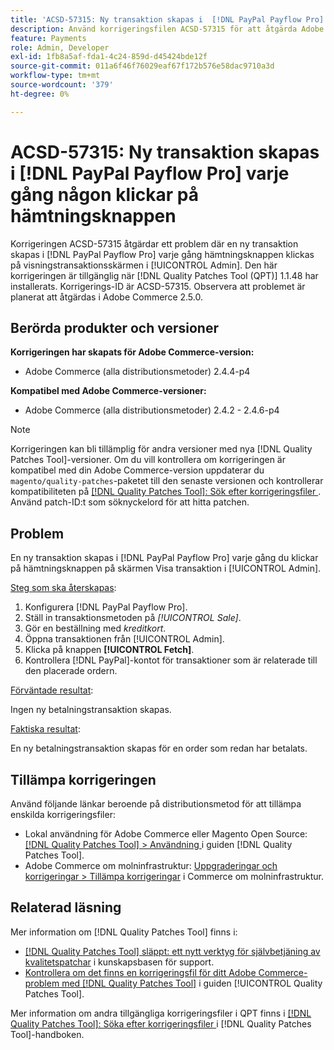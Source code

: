 ```yaml
---
title: 'ACSD-57315: Ny transaktion skapas i  [!DNL PayPal Payflow Pro] varje gång någon klickar på hämtningsknappen'
description: Använd korrigeringsfilen ACSD-57315 för att åtgärda Adobe Commerce-problemet där en ny transaktion skapas i  [!DNL PayPal Payflow Pro] varje gång hämtningsknappen klickas på visningstransaktionsskärmen i [!UICONTROL Admin].
feature: Payments
role: Admin, Developer
exl-id: 1fb8a5af-fda1-4c24-859d-d45424bde12f
source-git-commit: 011a6f46f76029eaf67f172b576e58dac9710a3d
workflow-type: tm+mt
source-wordcount: '379'
ht-degree: 0%

---
```


# ACSD-57315: Ny transaktion skapas i [!DNL PayPal Payflow Pro] varje gång någon klickar på hämtningsknappen

Korrigeringen ACSD-57315 åtgärdar ett problem där en ny transaktion skapas i [!DNL PayPal Payflow Pro] varje gång hämtningsknappen klickas på visningstransaktionsskärmen i [!UICONTROL Admin]. Den här korrigeringen är tillgänglig när [!DNL Quality Patches Tool (QPT)] 1.1.48 har installerats. Korrigerings-ID är ACSD-57315. Observera att problemet är planerat att åtgärdas i Adobe Commerce 2.5.0.

## Berörda produkter och versioner

**Korrigeringen har skapats för Adobe Commerce-version:**

* Adobe Commerce (alla distributionsmetoder) 2.4.4-p4

**Kompatibel med Adobe Commerce-versioner:**

* Adobe Commerce (alla distributionsmetoder) 2.4.2 - 2.4.6-p4

>[!NOTE]
>
>Korrigeringen kan bli tillämplig för andra versioner med nya [!DNL Quality Patches Tool]-versioner. Om du vill kontrollera om korrigeringen är kompatibel med din Adobe Commerce-version uppdaterar du `magento/quality-patches`-paketet till den senaste versionen och kontrollerar kompatibiliteten på [[!DNL Quality Patches Tool]: Sök efter korrigeringsfiler ](https://experienceleague.adobe.com/tools/commerce-quality-patches/index.html). Använd patch-ID:t som söknyckelord för att hitta patchen.

## Problem

En ny transaktion skapas i [!DNL PayPal Payflow Pro] varje gång du klickar på hämtningsknappen på skärmen Visa transaktion i [!UICONTROL Admin].

<u>Steg som ska återskapas</u>:

1. Konfigurera [!DNL PayPal Payflow Pro].
1. Ställ in transaktionsmetoden på *[!UICONTROL Sale]*.
1. Gör en beställning med *kreditkort*.
1. Öppna transaktionen från [!UICONTROL Admin].
1. Klicka på knappen **[!UICONTROL Fetch]**.
1. Kontrollera [!DNL PayPal]-kontot för transaktioner som är relaterade till den placerade ordern.

<u>Förväntade resultat</u>:

Ingen ny betalningstransaktion skapas.

<u>Faktiska resultat</u>:

En ny betalningstransaktion skapas för en order som redan har betalats.

## Tillämpa korrigeringen

Använd följande länkar beroende på distributionsmetod för att tillämpa enskilda korrigeringsfiler:

* Lokal användning för Adobe Commerce eller Magento Open Source: [[!DNL Quality Patches Tool] > Användning ](/help/tools/quality-patches-tool/usage.md) i guiden [!DNL Quality Patches Tool].
* Adobe Commerce om molninfrastruktur: [Uppgraderingar och korrigeringar > Tillämpa korrigeringar](https://experienceleague.adobe.com/docs/commerce-cloud-service/user-guide/develop/upgrade/apply-patches.html) i Commerce om molninfrastruktur.

## Relaterad läsning

Mer information om [!DNL Quality Patches Tool] finns i:

* [[!DNL Quality Patches Tool] släppt: ett nytt verktyg för självbetjäning av kvalitetspatchar](https://experienceleague.adobe.com/en/docs/commerce-operations/tools/quality-patches-tool/quality-patches-tool-to-self-serve-quality-patches) i kunskapsbasen för support.
* [Kontrollera om det finns en korrigeringsfil för ditt Adobe Commerce-problem med  [!DNL Quality Patches Tool]](/help/tools/quality-patches-tool/patches-available-in-qpt/check-patch-for-magento-issue-with-magento-quality-patches.md) i guiden [!UICONTROL Quality Patches Tool].


Mer information om andra tillgängliga korrigeringsfiler i QPT finns i [[!DNL Quality Patches Tool]: Söka efter korrigeringsfiler ](https://experienceleague.adobe.com/tools/commerce-quality-patches/index.html) i [!DNL Quality Patches Tool]-handboken.
